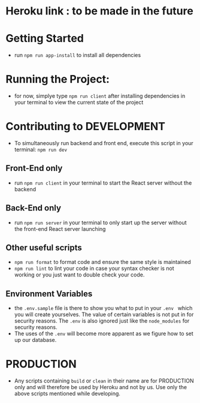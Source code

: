 # Heroku link : to be made in the future 

# Getting Started
- run  `npm run app-install` to install all dependencies

# Running the Project:
- for now, simplye type `npm run client` after installing dependencies in your terminal to view the current state of the project

# Contributing to DEVELOPMENT
- To simultaneously run backend and front end, execute this script in your terminal: `npm run dev`    
## Front-End only 
- run `npm run client` in your terminal to start the React server without the backend
## Back-End only 
- run `npm run server` in your terminal to only start up the server without the front-end React server launching
## Other useful scripts
- `npm run format` to format code and ensure the same style is maintained
-  `npm run lint` to lint your code in case your syntax checker is not working or you just want to double check your code.
## Environment Variables
- the  `.env.sample` file is there to show you what to put in your `.env ` which you will create yourselves. The value of certain variables is not put in for security reasons. The `.env` is also ignored just like the `node_modules` for security reasons. 
- The uses of the `.env` will become more apparent as we figure how to set up our database.

# PRODUCTION
- Any scripts containing `build` or `clean` in their name are for PRODUCTION only and will therefore be used by Heroku and not by us. Use only the above scripts mentioned while developing.